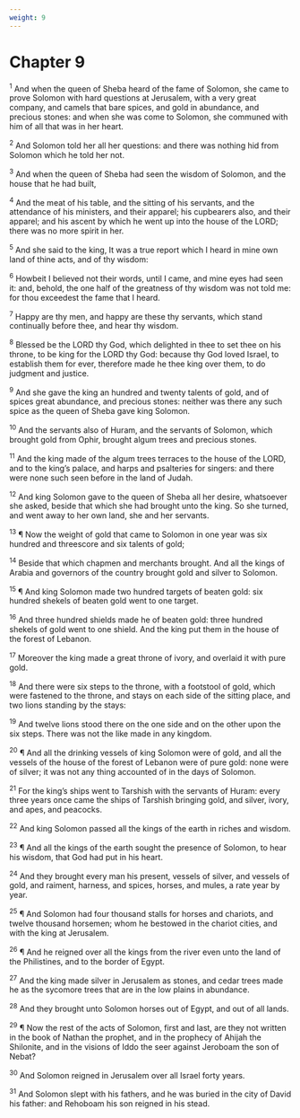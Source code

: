 ```yaml
---
weight: 9
---
```


# Chapter 9

<sup>1</sup> And when the queen of Sheba heard of the fame of Solomon, she came to prove Solomon with hard questions at Jerusalem, with a very great company, and camels that bare spices, and gold in abundance, and precious stones: and when she was come to Solomon, she communed with him of all that was in her heart. 

<sup>2</sup> And Solomon told her all her questions: and there was nothing hid from Solomon which he told her not. 

<sup>3</sup> And when the queen of Sheba had seen the wisdom of Solomon, and the house that he had built, 

<sup>4</sup> And the meat of his table, and the sitting of his servants, and the attendance of his ministers, and their apparel; his cupbearers also, and their apparel; and his ascent by which he went up into the house of the LORD; there was no more spirit in her. 

<sup>5</sup> And she said to the king, It was a true report which I heard in mine own land of thine acts, and of thy wisdom: 

<sup>6</sup> Howbeit I believed not their words, until I came, and mine eyes had seen it: and, behold, the one half of the greatness of thy wisdom was not told me: for thou exceedest the fame that I heard. 

<sup>7</sup> Happy are thy men, and happy are these thy servants, which stand continually before thee, and hear thy wisdom. 

<sup>8</sup> Blessed be the LORD thy God, which delighted in thee to set thee on his throne, to be king for the LORD thy God: because thy God loved Israel, to establish them for ever, therefore made he thee king over them, to do judgment and justice. 

<sup>9</sup> And she gave the king an hundred and twenty talents of gold, and of spices great abundance, and precious stones: neither was there any such spice as the queen of Sheba gave king Solomon. 

<sup>10</sup> And the servants also of Huram, and the servants of Solomon, which brought gold from Ophir, brought algum trees and precious stones. 

<sup>11</sup> And the king made of the algum trees terraces to the house of the LORD, and to the king’s palace, and harps and psalteries for singers: and there were none such seen before in the land of Judah. 

<sup>12</sup> And king Solomon gave to the queen of Sheba all her desire, whatsoever she asked, beside that which she had brought unto the king. So she turned, and went away to her own land, she and her servants. 

<sup>13</sup> ¶ Now the weight of gold that came to Solomon in one year was six hundred and threescore and six talents of gold; 

<sup>14</sup> Beside that which chapmen and merchants brought. And all the kings of Arabia and governors of the country brought gold and silver to Solomon. 

<sup>15</sup> ¶ And king Solomon made two hundred targets of beaten gold: six hundred shekels of beaten gold went to one target. 

<sup>16</sup> And three hundred shields made he of beaten gold: three hundred shekels of gold went to one shield. And the king put them in the house of the forest of Lebanon. 

<sup>17</sup> Moreover the king made a great throne of ivory, and overlaid it with pure gold. 

<sup>18</sup> And there were six steps to the throne, with a footstool of gold, which were fastened to the throne, and stays on each side of the sitting place, and two lions standing by the stays: 

<sup>19</sup> And twelve lions stood there on the one side and on the other upon the six steps. There was not the like made in any kingdom. 

<sup>20</sup> ¶ And all the drinking vessels of king Solomon were of gold, and all the vessels of the house of the forest of Lebanon were of pure gold: none were of silver; it was not any thing accounted of in the days of Solomon. 

<sup>21</sup> For the king’s ships went to Tarshish with the servants of Huram: every three years once came the ships of Tarshish bringing gold, and silver, ivory, and apes, and peacocks. 

<sup>22</sup> And king Solomon passed all the kings of the earth in riches and wisdom. 

<sup>23</sup> ¶ And all the kings of the earth sought the presence of Solomon, to hear his wisdom, that God had put in his heart. 

<sup>24</sup> And they brought every man his present, vessels of silver, and vessels of gold, and raiment, harness, and spices, horses, and mules, a rate year by year. 

<sup>25</sup> ¶ And Solomon had four thousand stalls for horses and chariots, and twelve thousand horsemen; whom he bestowed in the chariot cities, and with the king at Jerusalem. 

<sup>26</sup> ¶ And he reigned over all the kings from the river even unto the land of the Philistines, and to the border of Egypt. 

<sup>27</sup> And the king made silver in Jerusalem as stones, and cedar trees made he as the sycomore trees that are in the low plains in abundance. 

<sup>28</sup> And they brought unto Solomon horses out of Egypt, and out of all lands. 

<sup>29</sup> ¶ Now the rest of the acts of Solomon, first and last, are they not written in the book of Nathan the prophet, and in the prophecy of Ahijah the Shilonite, and in the visions of Iddo the seer against Jeroboam the son of Nebat? 

<sup>30</sup> And Solomon reigned in Jerusalem over all Israel forty years. 

<sup>31</sup> And Solomon slept with his fathers, and he was buried in the city of David his father: and Rehoboam his son reigned in his stead. 


